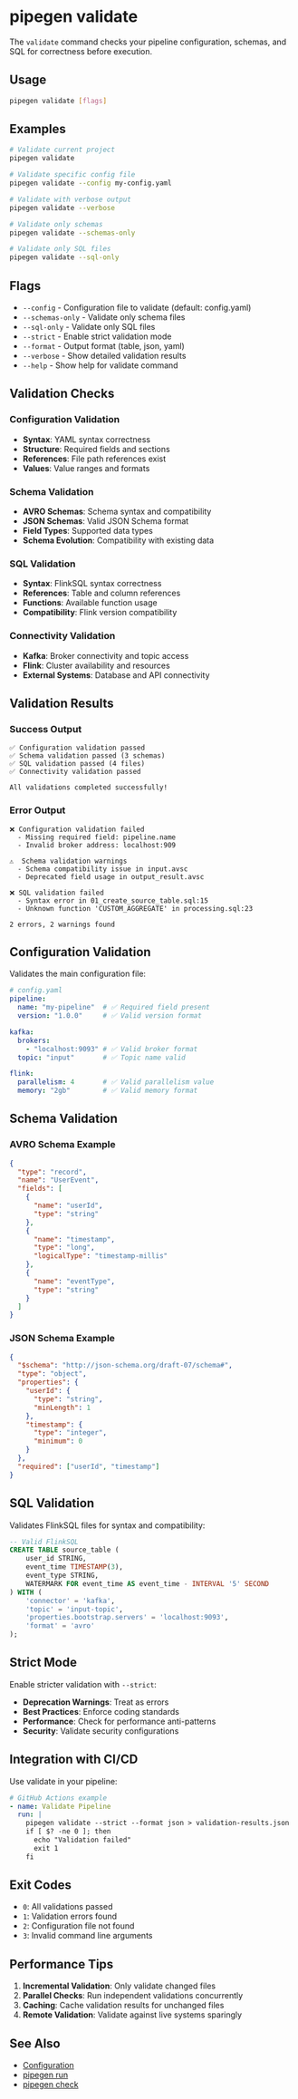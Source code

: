 # pipegen validate

The `validate` command checks your pipeline configuration, schemas, and SQL for correctness before execution.

## Usage

```bash
pipegen validate [flags]
```

## Examples

```bash
# Validate current project
pipegen validate

# Validate specific config file
pipegen validate --config my-config.yaml

# Validate with verbose output
pipegen validate --verbose

# Validate only schemas
pipegen validate --schemas-only

# Validate only SQL files
pipegen validate --sql-only
```

## Flags

- `--config` - Configuration file to validate (default: config.yaml)
- `--schemas-only` - Validate only schema files
- `--sql-only` - Validate only SQL files
- `--strict` - Enable strict validation mode
- `--format` - Output format (table, json, yaml)
- `--verbose` - Show detailed validation results
- `--help` - Show help for validate command

## Validation Checks

### Configuration Validation
- **Syntax**: YAML syntax correctness
- **Structure**: Required fields and sections
- **References**: File path references exist
- **Values**: Value ranges and formats

### Schema Validation
- **AVRO Schemas**: Schema syntax and compatibility
- **JSON Schemas**: Valid JSON Schema format
- **Field Types**: Supported data types
- **Schema Evolution**: Compatibility with existing data

### SQL Validation
- **Syntax**: FlinkSQL syntax correctness
- **References**: Table and column references
- **Functions**: Available function usage
- **Compatibility**: Flink version compatibility

### Connectivity Validation
- **Kafka**: Broker connectivity and topic access
- **Flink**: Cluster availability and resources
- **External Systems**: Database and API connectivity

## Validation Results

### Success Output
```
✅ Configuration validation passed
✅ Schema validation passed (3 schemas)
✅ SQL validation passed (4 files)
✅ Connectivity validation passed

All validations completed successfully!
```

### Error Output
```
❌ Configuration validation failed
  - Missing required field: pipeline.name
  - Invalid broker address: localhost:909

⚠️  Schema validation warnings
  - Schema compatibility issue in input.avsc
  - Deprecated field usage in output_result.avsc

❌ SQL validation failed
  - Syntax error in 01_create_source_table.sql:15
  - Unknown function 'CUSTOM_AGGREGATE' in processing.sql:23

2 errors, 2 warnings found
```

## Configuration Validation

Validates the main configuration file:

```yaml
# config.yaml
pipeline:
  name: "my-pipeline"  # ✅ Required field present
  version: "1.0.0"     # ✅ Valid version format

kafka:
  brokers:
    - "localhost:9093" # ✅ Valid broker format
  topic: "input"       # ✅ Topic name valid

flink:
  parallelism: 4       # ✅ Valid parallelism value
  memory: "2gb"        # ✅ Valid memory format
```

## Schema Validation

### AVRO Schema Example
```json
{
  "type": "record",
  "name": "UserEvent",
  "fields": [
    {
      "name": "userId",
      "type": "string"
    },
    {
      "name": "timestamp",
      "type": "long",
      "logicalType": "timestamp-millis"
    },
    {
      "name": "eventType",
      "type": "string"
    }
  ]
}
```

### JSON Schema Example
```json
{
  "$schema": "http://json-schema.org/draft-07/schema#",
  "type": "object",
  "properties": {
    "userId": {
      "type": "string",
      "minLength": 1
    },
    "timestamp": {
      "type": "integer",
      "minimum": 0
    }
  },
  "required": ["userId", "timestamp"]
}
```

## SQL Validation

Validates FlinkSQL files for syntax and compatibility:

```sql
-- Valid FlinkSQL
CREATE TABLE source_table (
    user_id STRING,
    event_time TIMESTAMP(3),
    event_type STRING,
    WATERMARK FOR event_time AS event_time - INTERVAL '5' SECOND
) WITH (
    'connector' = 'kafka',
    'topic' = 'input-topic',
    'properties.bootstrap.servers' = 'localhost:9093',
    'format' = 'avro'
);
```

## Strict Mode

Enable stricter validation with `--strict`:

- **Deprecation Warnings**: Treat as errors
- **Best Practices**: Enforce coding standards
- **Performance**: Check for performance anti-patterns
- **Security**: Validate security configurations

## Integration with CI/CD

Use validate in your pipeline:

```yaml
# GitHub Actions example
- name: Validate Pipeline
  run: |
    pipegen validate --strict --format json > validation-results.json
    if [ $? -ne 0 ]; then
      echo "Validation failed"
      exit 1
    fi
```

## Exit Codes

- `0`: All validations passed
- `1`: Validation errors found
- `2`: Configuration file not found
- `3`: Invalid command line arguments

## Performance Tips

1. **Incremental Validation**: Only validate changed files
2. **Parallel Checks**: Run independent validations concurrently
3. **Caching**: Cache validation results for unchanged files
4. **Remote Validation**: Validate against live systems sparingly

## See Also

- [Configuration](../configuration.md)
- [pipegen run](./run.md)
- [pipegen check](./check.md)
